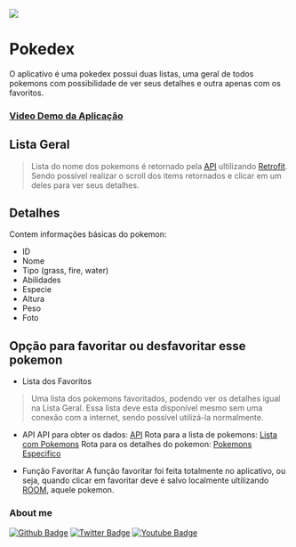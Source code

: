 
![](https://cdn0.iconfinder.com/data/icons/pokemon-go-vol-2/135/_pokemon_pokecenter-128.png)
# Pokedex
O aplicativo é uma pokedex possui duas listas, uma geral de todos pokemons com possibilidade de ver seus detalhes e outra apenas com os favoritos.


### [Video Demo da Aplicação](https://www.youtube.com/watch?v=fwyRLzPuzik)


## Lista Geral

> Lista do nome dos pokemons é retornado pela [API](https://pokeapi.co/) ultilizando [Retrofit](https://square.github.io/retrofit/). Sendo possível realizar o scroll dos items retornados e clicar em um deles para ver seus detalhes.

## Detalhes

Contem informações básicas do pokemon:
* ID
* Nome
* Tipo (grass, fire, water)
* Abilidades
* Especie
* Altura
* Peso
* Foto

## Opção para favoritar ou desfavoritar esse pokemon
- Lista dos Favoritos
> Uma lista dos pokemons favoritados, podendo ver os detalhes igual na Lista Geral.
Essa lista deve esta disponível mesmo sem uma conexão com a internet, sendo possível utilizá-la normalmente.

- API
API para obter os dados: [API](https://pokeapi.co/)
Rota para a lista de pokemons: [Lista com Pokemons](https://pokeapi.co/api/v2/pokemon?limit=898&offset=0)
Rota para os detalhes do pokemon: [Pokemons Especifico](https://pokeapi.co/api/v2/pokemon/ivysaur)

- Função Favoritar
A função favoritar foi feita totalmente no aplicativo, ou seja, quando clicar em favoritar deve é salvo localmente ultilizando [ROOM](https://developer.android.com/jetpack/androidx/releases/room?gclsrc=ds&gclsrc=ds&gclid=CIHO9vLvs_ICFRUeHwodUhIGTw), aquele pokemon.



### About me
[![Github Badge](https://img.shields.io/badge/-Github-000?style=flat-square&logo=Github&logoColor=white&link=https://github.com/fagnerpsantos)](https://github.com/Trallerd)
[![Twitter Badge](https://img.shields.io/badge/-Twitter-1ca0f1?style=flat-square&labelColor=1ca0f1&logo=twitter&logoColor=white&link=https://twitter.com/trallerd)](https://twitter.com/trallerd)
[![Youtube Badge](https://img.shields.io/badge/-YouTube-ff0000?style=flat-square&labelColor=ff0000&logo=youtube&logoColor=white&link=https://www.youtube.com/channel/UCHmlPQF6AVr3y7fj7TE-7Hw)](https://www.youtube.com/channel/UCHmlPQF6AVr3y7fj7TE-7Hw)
